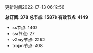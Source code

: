 更新时间2022-07-13 06:12:56

**总订阅: 378**
**总节点: 15878**
**有效节点: 4149**
- ss节点: 1462
- ssr节点: 27
- v2ray节点: 2252
- trojan节点: 408
